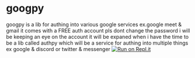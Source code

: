 # googpy
googpy is a lib for authing into various google services
ex.google meet & gmail
it comes with a FREE auth account pls dont change the password i will be keeping an eye on the account
it will be expaned when i have the time to be a lib called authpy which will be a service for authing into multiple things ex google & discord or twitter & messenger
[![Run on Repl.it](https://repl.it/badge/github/killergriffn/googpy)](https://repl.it/github/killergriffn/googpy)